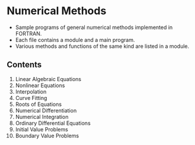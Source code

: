 # Numerical Methods

- Sample programs of general numerical methods implemented in FORTRAN. 
- Each file contains a module and a main program.
- Various methods and functions of the same kind are listed in a module. 

## Contents
1. Linear Algebraic Equations
2. Nonlinear Equations
3. Interpolation
4. Curve Fitting
5. Roots of Equations
6. Numerical Differentiation
7. Numerical Integration
8. Ordinary Differential Equations
  1. Initial Value Problems
  2. Boundary Value Problems
